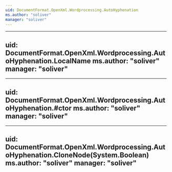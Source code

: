 ```yaml
---
uid: DocumentFormat.OpenXml.Wordprocessing.AutoHyphenation
ms.author: "soliver"
manager: "soliver"
---
```


---
uid: DocumentFormat.OpenXml.Wordprocessing.AutoHyphenation.LocalName
ms.author: "soliver"
manager: "soliver"
---

---
uid: DocumentFormat.OpenXml.Wordprocessing.AutoHyphenation.#ctor
ms.author: "soliver"
manager: "soliver"
---

---
uid: DocumentFormat.OpenXml.Wordprocessing.AutoHyphenation.CloneNode(System.Boolean)
ms.author: "soliver"
manager: "soliver"
---

